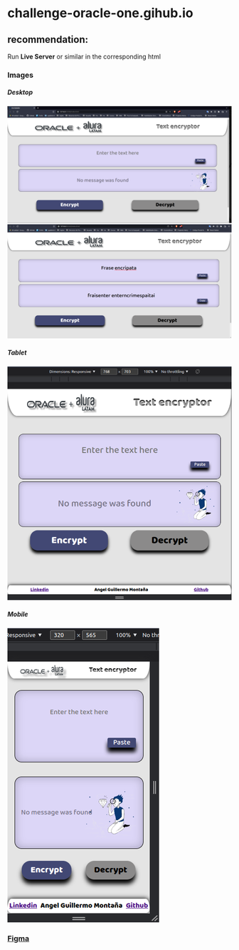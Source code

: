 # challenge-oracle-one.gihub.io

## recommendation: 
Run **Live Server** or similar in the corresponding html

### Images

##### Desktop
![Desktop](./extra/ScreenShots/Desktop.png) ![DesktopEnc](./extra/ScreenShots/DesktopEnc.png)


##### Tablet
![Tablet](./extra/ScreenShots/Tablet.png)


##### Mobile
![Mobile](./extra/ScreenShots/Mobile.png)



### [Figma](./extra/Figma/DesignFigma.pdf)

